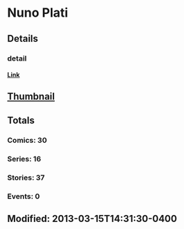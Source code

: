 # Nuno  Plati 
## Details
### detail
#### [Link](http://marvel.com/comics/creators/9200/nuno_plati?utm_campaign=apiRef&utm_source=225578a89fc76f3d20fbffda5d17a88d)
## [Thumbnail](http://i.annihil.us/u/prod/marvel/i/mg/e/50/4bb4c22ce07aa.jpg)
## Totals
### Comics: 30
### Series: 16
### Stories: 37
### Events: 0
## Modified: 2013-03-15T14:31:30-0400